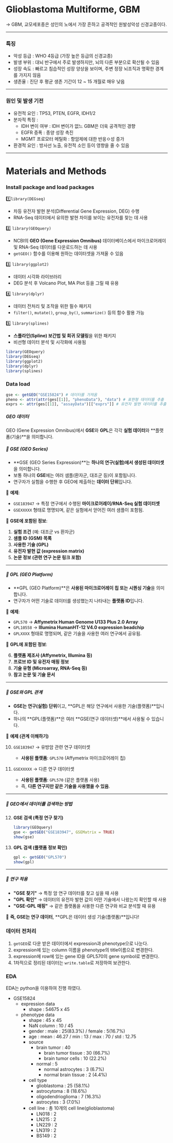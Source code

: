 # Glioblastoma Multiforme, GBM
-> GBM, 교모세포종은 성인의 노에서 가장 흔하고 공격적인 원발성악성 신경교종이다.

---
### 특징
- 악성 등급 : WHO 4등급 (가장 높은 등급의 신경교종)
- 발생 부위 : 대뇌 반구에서 주로 발생하지만, 뇌의 다른 부분으로 확산될 수 있음
- 성장 속도 : 빠르고 침습적인 성장 양상을 보이며, 주변 정장 뇌조직과 명확한 경계를 가지지 않음
- 생존율 : 진단 후 평균 생존 기간이 12 ~ 15 개월로 매우 낮음

---
### 원인 및 발생 기전
- 유전적 요인 : TP53, PTEN, EGFR, IDH1/2
- 분자적 특징 :
	- IDH 변이 여부 : IDH 변이가 없느 GBM은 더욱 공격적인 경향
	- EGFR 증폭 : 종양 성장 촉진
	- MGMT 프로모터 메틸화 : 항암제에 대한 반응ㅇ성 증가
- 환경적 요인 : 방사선 노출, 유전적 소인 등이 영향을 줄 수 있음

---

# Materials and Methods
### Install package and load packages
1️⃣`library(DEGseq)`
- 차등 유전자 발현 분석(Differential Gene Expression, DEG) 수행
- RNA-Seq 데이터에서 유의한 발현 차이를 보이는 유전자를 찾는 데 사용

2️⃣ `library(GEOquery)`
- NCBI의 **GEO (Gene Expression Omnibus)** 데이터베이스에서 마이크로어레이 및 RNA-Seq 데이터를 다운로드하는 데 사용
- `getGEO()` 함수를 이용해 원하는 데이터셋을 가져올 수 있음

3️⃣ `library(ggplot2)`
- 데이터 시각화 라이브러리
- DEG 분석 후 Volcano Plot, MA Plot 등을 그릴 때 유용

4️⃣ `library(dplyr)`
- 데이터 전처리 및 조작을 위한 필수 패키지
- `filter()`, `mutate()`, `group_by()`, `summarize()` 등의 함수 활용 가능

5️⃣ `library(splines)`
- **스플라인(Spline) 보간법 및 회귀 모델링**을 위한 패키지
- 비선형 데이터 분석 및 시각화에 사용됨

``` R
library(GEOquery)
library(DEGseq)
library(ggplot2)
library(dplyr)
library(splines)
```

###  Data load
``` R
gse <- getGEO("GSE15824") # 데이터를 가져옴
pheno <- attr(attr(ges[[1]], "phenoData"), "data") # 표현형 데이터를 추출
exprs <- attr(ges[[1]], "assayData")[["exprs"]] # 유전자 발현 데이터를 추출
```
#####  GEO 데이터
GEO (Gene Expression Omnibus)에서 **GSE**와 **GPL**은 각각 **실험 데이터**와 **플랫폼(기술)**을 의미합니다.
##### 🔹 GSE (GEO Series)

- **GSE (GEO Series Expression)**는 **하나의 연구(실험)에서 생성된 데이터셋**을 의미합니다.
- 보통 하나의 **GSE**에는 여러 샘플(환자군, 대조군 등)이 포함됩니다.
- 연구자가 실험을 수행한 후 GEO에 제출하는 **데이터 단위**입니다.

📌 **예제**:

- `GSE183947` → 특정 연구에서 수행된 **마이크로어레이/RNA-Seq 실험 데이터셋**
- `GSEXXXXX` 형태로 명명되며, 같은 실험에서 얻어진 여러 샘플이 포함됨.

📌 **GSE에 포함된 정보**:

1. **실험 조건** (예: 대조군 vs 환자군)
2. **샘플 ID (GSM) 목록**
3. **사용한 기술 (GPL)**
4. **유전자 발현 값 (expression matrix)**
5. **논문 정보 (관련 연구 논문 링크 포함)**

---

##### 🔹 GPL (GEO Platform)

- **GPL (GEO Platform)**은 **사용된 마이크로어레이 칩 또는 시퀀싱 기술**을 의미합니다.
- 연구자가 어떤 기술로 데이터를 생성했는지 나타내는 **플랫폼 ID**입니다.

📌 **예제**:

- `GPL570` → **Affymetrix Human Genome U133 Plus 2.0 Array**
- `GPL10558` → **Illumina HumanHT-12 V4.0 expression beadchip**
- `GPLXXXX` 형태로 명명되며, 같은 기술을 사용한 여러 연구에서 공유됨.

📌 **GPL에 포함된 정보**:

6. **플랫폼 제조사 (Affymetrix, Illumina 등)**
7. **프로브 ID 및 유전자 매핑 정보**
8. **기술 유형 (Microarray, RNA-Seq 등)**
9. **참고 논문 및 기술 문서**

---

##### **📌 GSE와 GPL 관계**

- **GSE는 연구(실험) 단위**이고, **GPL은 해당 연구에서 사용한 기술(플랫폼)**입니다.
- 하나의 **GPL(플랫폼)**은 여러 **GSE(연구 데이터셋)**에서 사용될 수 있습니다.

📌 **예제 (관계 이해하기)**

10. `GSE183947` → 유방암 관련 연구 데이터셋
    
    - **사용된 플랫폼**: `GPL570` (Affymetrix 마이크로어레이 칩)
11. `GSEXXXXX` → 다른 연구 데이터셋
    
    - **사용된 플랫폼**: `GPL570` (같은 플랫폼 사용)
    - 즉, **다른 연구지만 같은 기술을 사용했을 수 있음**.

---

##### **📌 GEO에서 데이터를 검색하는 방법**

12. **GSE 검색 (특정 연구 찾기)**
    
    ```r
    library(GEOquery)
    gse <- getGEO("GSE183947", GSEMatrix = TRUE)
    show(gse)
    ```
    
13. **GPL 검색 (플랫폼 정보 확인)**
    
    ```r
    gpl <- getGEO("GPL570")
    show(gpl)
    ```
    

---

##### **🔬 연구 적용**

- **"GSE 찾기"** → 특정 암 연구 데이터를 찾고 싶을 때 사용
- **"GPL 확인"** → 데이터의 유전자 발현 값이 어떤 기술에서 나왔는지 확인할 때 사용
- **"GSE-GPL 매핑"** → 같은 플랫폼을 사용한 다른 연구와 비교 분석할 때 유용

🚀 **즉, GSE는 연구 데이터**, **GPL은 데이터 생성 기술(플랫폼)**입니다!

### 데이터 전처리
1. `getGEO`로 다운 받은 데이터에서 expression과 phenotype으로 나눈다.
2. expression에 있는 column 이름을 phenotype의 title이름으로 변경한다.
3. expression에 row에 있는 gene ID을 GPL570의 gene symbol로 변경한다.
4. 1차적으로 정리된 데이터는 `write.table`로 저장하여 보관한다.


### EDA
EDA는 python을 이용하여 진행 하였다.
- GSE15824
	- expression data
		- shape : 54675 x 45
	- phenotype data
		- shape : 45 x 45
		- NaN column : 10 / 45
		- gender : male : 25(83.3%) / female : 5(16.7%)
		- age :  mean : 46.27 / min : 13 / max : 70 / std : 12.75
		- source
			- brain tumor : 40
				- brain tumor tissue : 30 (66.7%)
				- brain tumor cells : 10 (22.2%)
			- normal : 5
				- normal astrocytes : 3 (6.7%)
				- normal brain tissue : 2 (4.4%)
		- cell type
			- glioblastoma : 25 (58.1%)
			- astrocytoma : 8 (18.6%)
			- oligodendrioglioma : 7 (16.3%)
			- astrocytes : 3 (7.0%)
		- cell line : 총 10개의 cell line(glioblastoma)
			- LN018 : 2
			- LN215 : 2
			- LN229 : 2
			- LN319 : 2
			- BS149 : 2
		